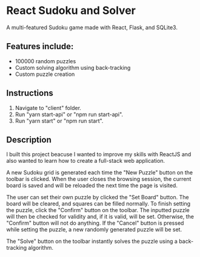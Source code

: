 # React Sudoku and Solver
A multi-featured Sudoku game made with React, Flask, and SQLite3.

## Features include: 
  - 100000 random puzzles
  - Custom solving algorithm using back-tracking
  - Custom puzzle creation

## Instructions
  1. Navigate to "client" folder.
  2. Run "yarn start-api" or "npm run start-api".
  3. Run "yarn start" or "npm run start".

## Description
I built this project beacuse I wanted to improve my skills with ReactJS and also wanted to learn how to create a full-stack web application.

A new Sudoku grid is generated each time the "New Puzzle" button on the toolbar is clicked. When the user closes the browsing session, the current board is saved and will be reloaded the next time the page is visited.

The user can set their own puzzle by clicked the "Set Board" button. The board will be cleared, and squares can be filled normally. To finish setting the puzzle, click the "Confirm" button on the toolbar. The inputted puzzle will then be checked for validity and, if it is valid, will be set. Otherwise, the "Confirm" button will not do anything. If the "Cancel" button is pressed while setting the puzzle, a new randomly generated puzzle will be set.

The "Solve" button on the toolbar instantly solves the puzzle using a back-tracking algorithm.
